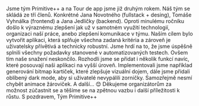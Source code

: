 Jsme tým Primitive++ a na Tour de app jsme již druhým rokem. Náš tým se skládá ze tří členů. Konkrétné Jana Novotného (fullstack + desing), Tomáše Vyhnálka (frontend) a Jana Jedličky (backend). 
Oproti minulému ročníku došlo k výraznému zlepšení jak už v samotném využití technologií, organizaci naší práce, anebo zlepšení komunikace v týmu.
Naším cílem bylo vytvořit aplikaci, která splňuje všechna zadaná kritéria a zároveň je uživatelsky přívětivá a technicky robustní. Jsme hrdí na to, že jsme úspěšně splnili všechny požadavky stanovené v automatizovaných testech.
Ovšem tím naše snažení neskončilo. Rozhodli jsme se přidat i několik funkcí navíc, které posouvají naši aplikaci na vyšší úroveň. Implementovali jsme například generování bitmap kartiček, které zlepšuje vizuální dojem, dále jsme přidali oblíbený dark mode, aby si uživatelé nevypálili zorničky. Samozřejmě nesmí chybět animace žároviček. A další… 😊
Děkujeme organizátorům za možnost zúčastnit se a těšíme se na zpětnou vazbu i další příležitosti k růstu.
S pozdravem,
Tým Primitive++
 
 
